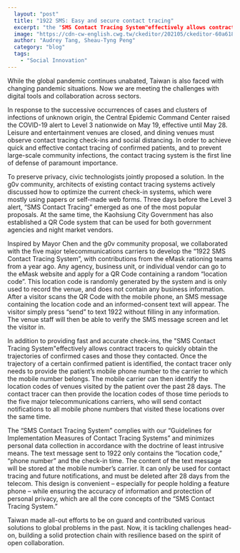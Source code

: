 ```yaml
---
  layout: "post"
  title: "1922 SMS: Easy and secure contact tracing"
  excerpt: "the "SMS Contact Tracing System"effectively allows contract tracers to quickly obtain the trajectories of confirmed cases and those they contacted."
  image: "https://cdn-cw-english.cwg.tw/ckeditor/202105/ckeditor-60a6187ff208e.jpeg"
  author: "Audrey Tang, Sheau-Tyng Peng"
  category: "blog"
  tags:
    - "Social Innovation"
---
```



While the global pandemic continues unabated, Taiwan is also faced with changing pandemic situations. Now we are meeting the challenges with digital tools and collaboration across sectors.

In response to the successive occurrences of cases and clusters of infections of unknown origin, the Central Epidemic Command Center raised the COVID-19 alert to Level 3 nationwide on May 19, effective until May 28. Leisure and entertainment venues are closed, and dining venues must observe contact tracing check-ins and social distancing. In order to achieve quick and effective contact tracing of confirmed patients, and to prevent large-scale community infections, the contact tracing system is the first line of defense of paramount importance.

To preserve privacy, civic technologists jointly proposed a solution. In the g0v community, architects of existing contact tracing systems actively discussed how to optimize the current check-in systems, which were mostly using papers or self-made web forms. Three days before the Level 3 alert, “SMS Contact Tracing” emerged as one of the most popular proposals. At the same time, the Kaohsiung City Government has also established a QR Code system that can be used for both government agencies and night market vendors.

Inspired by Mayor Chen and the g0v community proposal, we collaborated with the five major telecommunications carriers to develop the “1922 SMS Contact Tracing System”, with contributions from the eMask rationing teams from a year ago. Any agency, business unit, or individual vendor can go to the eMask website and apply for a QR Code containing a random “location code”. This location code is randomly generated by the system and is only used to record the venue, and does not contain any business information. After a visitor scans the QR Code with the mobile phone, an SMS message containing the location code and an informed-consent text will appear. The visitor simply press “send” to text 1922 without filling in any information. The venue staff will then be able to verify the SMS message screen and let the visitor in.

In addition to providing fast and accurate check-ins, the "SMS Contact Tracing System"effectively allows contract tracers to quickly obtain the trajectories of confirmed cases and those they contacted. Once the trajectory of a certain confirmed patient is identified, the contact tracer only needs to provide the patient’s mobile phone number to the carrier to which the mobile number belongs. The mobile carrier can then identify the location codes of venues visited by the patient over the past 28 days. The contact tracer can then provide the location codes of those time periods to the five major telecommunications carriers, who will send contact notifications to all mobile phone numbers that visited these locations over the same time.

The “SMS Contact Tracing System” complies with our “Guidelines for Implementation Measures of Contact Tracing Systems” and minimizes personal data collection in accordance with the doctrine of least intrusive means. The text message sent to 1922 only contains the “location code,” “phone number” and the check-in time. The content of the text message will be stored at the mobile number’s carrier. It can only be used for contact tracing and future notifications, and must be deleted after 28 days from the telecom. This design is convenient – especially for people holding a feature phone – while ensuring the accuracy of information and protection of personal privacy, which are all the core concepts of the “SMS Contact Tracing System.”

Taiwan made all-out efforts to be on guard and contributed various solutions to global problems in the past. Now, it is tackling challenges head-on, building a solid protection chain with resilience based on the spirit of open collaboration.
